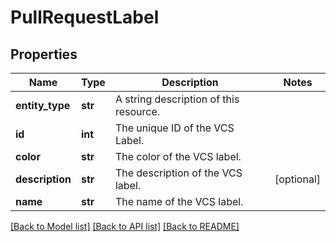 # PullRequestLabel

## Properties
Name | Type | Description | Notes
------------ | ------------- | ------------- | -------------
**entity_type** | **str** | A string description of this resource. | 
**id** | **int** | The unique ID of the VCS Label. | 
**color** | **str** | The color of the VCS label. | 
**description** | **str** | The description of the VCS label. | [optional] 
**name** | **str** | The name of the VCS label. | 

[[Back to Model list]](../README.md#documentation-for-models) [[Back to API list]](../README.md#documentation-for-api-endpoints) [[Back to README]](../README.md)

